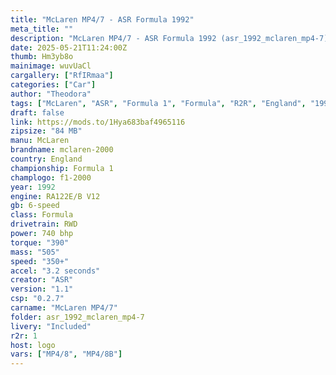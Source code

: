 ```yaml
---
title: "McLaren MP4/7 - ASR Formula 1992"
meta_title: ""
description: "McLaren MP4/7 - ASR Formula 1992 (asr_1992_mclaren_mp4-7) by ASR"
date: 2025-05-21T11:24:00Z
thumb: Hm3yb8o
mainimage: wuvUaCl
cargallery: ["RfIRmaa"]
categories: ["Car"]
author: "Theodora"
tags: ["McLaren", "ASR", "Formula 1", "Formula", "R2R", "England", "1992"]
draft: false
link: https://mods.to/1Hya683baf4965116
zipsize: "84 MB"
manu: McLaren
brandname: mclaren-2000
country: England
championship: Formula 1
champlogo: f1-2000
year: 1992
engine: RA122E/B V12
gb: 6-speed
class: Formula
drivetrain: RWD
power: 740 bhp 
torque: "390"
mass: "505"
speed: "350+"
accel: "3.2 seconds"
creator: "ASR"
version: "1.1"
csp: "0.2.7"
carname: "McLaren MP4/7"
folder: asr_1992_mclaren_mp4-7
livery: "Included"
r2r: 1
host: logo
vars: ["MP4/8", "MP4/8B"]
---
```

